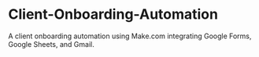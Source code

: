 # Client-Onboarding-Automation
A client onboarding automation using Make.com integrating Google Forms, Google Sheets, and Gmail.
